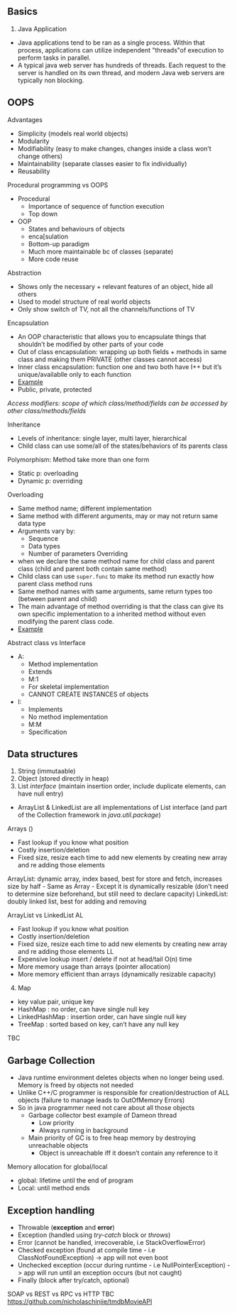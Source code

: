 <!-- ---
title: "Darwinian Java Cheat Sheet"
# title: "The Darwinian Approach to API-culture"
layout: post
date: 2021-12-12 20:05
tag:
- java
- dev-diary
headerImage: false
blog: false 
blog-highlights: false
description: "naturally and carefully selected Java notes over time"
category: blog
author: nicholaschin
externalLink: false
--- -->

## Basics

1. Java Application
- Java applications tend to be ran as a single process. Within that process, applications can utilize independent "threads"of execution to perform tasks in parallel.
- A typical java web server has hundreds of threads. Each request to the server is handled on its own thread, and modern Java web servers are typically non blocking. 

## OOPS

Advantages 
- Simplicity (models real world objects)
- Modularity 
- Modifiability (easy to make changes, changes inside a class won’t change others)
- Maintainability (separate classes easier to fix individually)
- Reusability

Procedural programming vs OOPS 
- Procedural 
    - Importance of sequence of function execution
    - Top down
- OOP
    - States and behaviours of objects 
    - enca[sulation 
    - Bottom-up paradigm 
    - Much more maintainable bc of classes (separate)
    - More code reuse

Abstraction
- Shows only the necessary + relevant features of an object, hide all others 
- Used to model structure of real world objects
- Only show switch of TV, not all the channels/functions of TV

Encapsulation 
- An OOP characteristic that allows you to encapsulate things that shouldn’t be modified by other parts of your code 
- Out of class encapsulation: wrapping up both fields + methods in same class and making them PRIVATE (other classes cannot access)
- Inner class encapsulation: function one and two both have I++ but it’s unique/availablle only to each function 
- <a href="https://beginnersbook.com/2013/04/oops-concepts/#1">Example</a>
- Public, private, protected

*Access modifiers: scope of which class/method/fields can be accessed by other class/methods/fields* 

Inheritance
- Levels of inheritance: single layer, multi layer, hierarchical 
- Child class can use some/all of the states/behaviors of its parents class 

Polymorphism: Method take more than one form 
- Static p: overloading
- Dynamic p: overriding 

Overloading
- Same method name; different implementation 
- Same method with different arguments, may or may not return same data type
- Arguments vary by: 
    - Sequence 
    - Data types
    - Number of parameters 
Overriding
- when we declare the same method name for child class and parent class (child and parent both contain same method)
- Child class can use `super.func` to make its method run exactly how parent class method runs 
- Same method names with same arguments, same return types too (between parent and child) 
- The main advantage of method overriding is that the class can give its own specific implementation to a inherited method without even modifying the parent class code.
- <a href="https://beginnersbook.com/2014/01/method-overriding-in-java-with-example/"> Example </a>

Abstract class vs Interface
- A:
    - Method implementation 
    - Extends 
    - M:1
    - For skeletal implementation 
    - CANNOT CREATE INSTANCES of objects 
- I: 
    - Implements 
    - No method implementation 
    - M:M
    - Specification 

## Data structures
1. String (immutaable)
2. Object (stored directly in heap)
3. List *interface* (maintain insertion order, include duplicate elements, can have null entry)
- ArrayList & LinkedList are all implementations of List interface (and part of the Collection framework in *java.util.package*)

Arrays ()
- Fast lookup if you know what position
- Costly insertion/deletion 
- Fixed size, resize each time to add new elements by creating new array and re adding those elements

ArrayList: dynamic array, index based, best for store and fetch, increases size by half
    - Same as Array
    - Except it is dynamically resizable (don’t need to determine size beforehand, but still need to declare capacity)
LinkedList: doubly linked list, best for adding and removing

ArrayList vs LinkedList
AL
- Fast lookup if you know what position
- Costly insertion/deletion
- Fixed size, resize each time to add new elements by creating new array and re adding those elements
LL
- Expensive lookup insert / delete if not at head/tail O(n) time
- More memory usage than arrays (pointer allocation)
- More memory efficient than arrays (dynamically resizable capacity)

4. Map
- key value pair, unique key
- HashMap : no order, can have single null key
- LinkedHashMap : insertion order, can have single null key
- TreeMap : sorted based on key, can’t have any null key

TBC


## Garbage Collection 

- Java runtime environment deletes objects when no longer being used. Memory is freed by objects not needed
- Unlike C++/C programmer is responsible for creation/destruction of ALL objects (failure to manage leads to OutOfMemory Errors)
- So in java programmer need not care about all those objects
    - Garbage collector best example of Dameon thread 
        - Low priority
        - Always running in background 
    - Main priority of GC is to free heap memory by destroying unreachable objects 
        - Object is unreachable iff it doesn’t contain any reference to it 

Memory allocation for global/local
- global: lifetime until the end of program 
- Local: until method ends 


## Exception handling 

- Throwable (**exception** and **error**)
- Exception (handled using *try-catch* block or *throws*)
- Error (cannot be handled, irrecoverable, i.e StackOverflowError)
- Checked exception (found at compile time - i.e ClassNotFoundException) -> app will not even boot
- Unchecked exception (occur during runtime - i.e NullPointerException) -> app will run until an exception occurs (but not caught)
- Finally (block after try/catch, optional)



SOAP vs REST vs RPC vs HTTP
TBC 
https://github.com/nicholaschinjie/tmdbMovieAPI 

